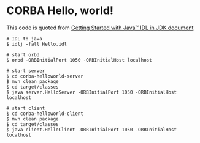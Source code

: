 # CORBA Hello, world!

This code is quoted from [Getting Started with Java™ IDL in JDK document](https://docs.oracle.com/javase/7/docs/technotes/guides/idl/GShome.html)

```
# IDL to java
$ idlj -fall Hello.idl

# start orbd
$ orbd -ORBInitialPort 1050 -ORBInitialHost localhost

# start server
$ cd corba-helloworld-server
$ mvn clean package
$ cd target/classes
$ java server.HelloServer -ORBInitialPort 1050 -ORBInitialHost localhost

# start client
$ cd corba-helloworld-client
$ mvn clean package
$ cd target/classes
$ java client.HelloClient -ORBInitialPort 1050 -ORBInitialHost localhost
```
